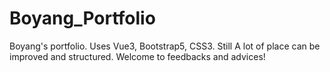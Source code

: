 # Boyang_Portfolio
Boyang's portfolio. Uses Vue3, Bootstrap5, CSS3.
Still A lot of place can be improved and structured. Welcome to feedbacks and advices!
